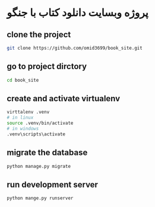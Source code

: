 # پروژه وبسایت دانلود کتاب با جنگو

## clone the project
```sh
git clone https://github.com/omid3699/book_site.git
```

## go to project dirctory
```sh
cd book_site
```
## create and activate virtualenv
```sh
virttalenv .venv
# in linux
source .venv/bin/activate
# in windows
.venv\scripts\activate
```
## migrate the database
```sh
python manage.py migrate
```

## run development server
```sh
python mange.py runserver
```


